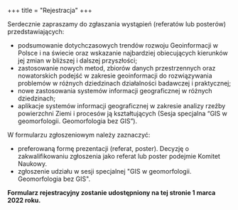 +++
title = "Rejestracja"
+++

Serdecznie zapraszamy do zgłaszania wystąpień (referatów lub posterów) przedstawiających:
- podsumowanie dotychczasowych trendów rozwoju Geoinformacji w Polsce i na świecie oraz wskazanie najbardziej obiecujących kierunków jej zmian w bliższej i dalszej przyszłości;
- zastosowanie nowych metod, zbiorów danych przestrzennych oraz nowatorskich podejść w zakresie geoinformacji do rozwiązywania problemów w różnych dziedzinach działalności badawczej i praktycznej;
- nowe zastosowania systemów informacji geograficznej w różnych dziedzinach;
- aplikacje systemów informacji geograficznej w zakresie analizy rzeźby powierzchni Ziemi i procesów ją kształtujących (Sesja specjalna “GIS w geomorfologii. Geomorfologia bez GIS”).

W formularzu zgłoszeniowym należy zaznaczyć:

- preferowaną formę prezentacji (referat, poster). Decyzję o zakwalifikowaniu zgłoszenia jako referat lub poster podejmie Komitet Naukowy. 
- zgłoszenie udziału w sesji specjalnej "GIS w geomorfologii. Geomorfologia bez GIS".


<b>Formularz rejestracyjny zostanie udostępniony na tej stronie 1 marca 2022 roku.</b>
